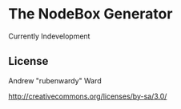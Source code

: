 The NodeBox Generator
=====================

Currently Indevelopment



License
-------

Andrew "rubenwardy" Ward

http://creativecommons.org/licenses/by-sa/3.0/
